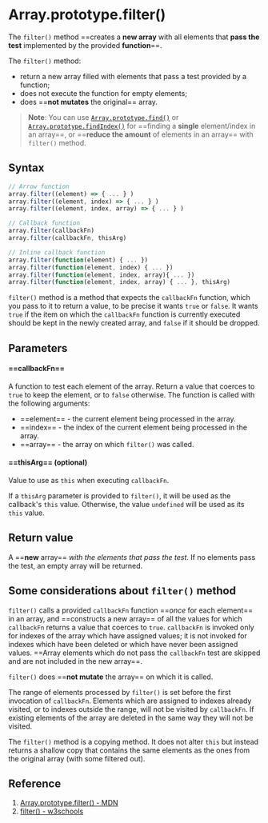 # Array.prototype.filter()

The `filter()` method ==creates a **new array** with all elements that **pass the test** implemented by the provided **function**==.

The `filter()` method:

- return a new array filled with elements that pass a test provided by a function;
- does not execute the function for empty elements;
- does ==**not mutates** the original== array.

> **Note**: You can use [`Array.prototype.find()`](https://developer.mozilla.org/en-US/docs/Web/JavaScript/Reference/Global_Objects/Array/find) or [`Array.prototype.findIndex()`](https://developer.mozilla.org/en-US/docs/Web/JavaScript/Reference/Global_Objects/Array/findIndex) for ==finding a **single** element/index in an array==, or ==**reduce the amount** of elements in an array== with `filter()` method.

## Syntax

```js
// Arrow function
array.filter((element) => { ... } )
array.filter((element, index) => { ... } )
array.filter((element, index, array) => { ... } )

// Callback function
array.filter(callbackFn)
array.filter(callbackFn, thisArg)

// Inline callback function
array.filter(function(element) { ... })
array.filter(function(element, index) { ... })
array.filter(function(element, index, array){ ... })
array.filter(function(element, index, array) { ... }, thisArg)
```

`filter()` method is a method that expects the `callbackFn` function, which you pass to it to return a value, to be precise it wants `true` or `false`. It wants `true` if the item on which the `callbackFn` function is currently executed should be kept in the newly created array, and `false` if it should be dropped.

## Parameters

#### ==**callbackFn**== 

A function to test each element of the array. Return a value that coerces to `true` to keep the element, or to `false` otherwise. The function is called with the following arguments:

- ==element== - the current element being processed in the array.
- ==index== - the index of the current element being processed in the array.
- ==array== - the array on which `filter()` was called.

#### ==**thisArg**== (optional) 

Value to use as `this` when executing `callbackFn`.

If a `thisArg` parameter is provided to `filter()`, it will be used as the callback's `this` value. Otherwise, the value `undefined` will be used as its `this` value.

## Return value

A ==**new** array== _with the elements that pass the test_. If no elements pass the test, an empty array will be returned.

## Some considerations about `filter()` method

`filter()` calls a provided `callbackFn` function ==_once_ for each element== in an array, and ==constructs a new array== of all the values for which `callbackFn` returns a value that coerces to `true`. `callbackFn` is invoked only for indexes of the array which have assigned values; it is not invoked for indexes which have been deleted or which have never been assigned values. ==Array elements which do not pass the `callbackFn` test are skipped and are not included in the new array==.

`filter()` does ==**not mutate** the array== on which it is called.

The range of elements processed by `filter()` is set before the first invocation of `callbackFn`. Elements which are assigned to indexes already visited, or to indexes outside the range, will not be visited by `callbackFn`. If existing elements of the array are deleted in the same way they will not be visited.

The `filter()` method is a copying method. It does not alter `this` but instead returns a shallow copy that contains the same elements as the ones from the original array (with some filtered out).

## Reference

1. [Array.prototype.filter() - MDN](https://developer.mozilla.org/en-US/docs/Web/JavaScript/Reference/Global_Objects/Array/filter)
2. [filter() - w3schools](https://www.w3schools.com/jsref/jsref_filter.asp)
